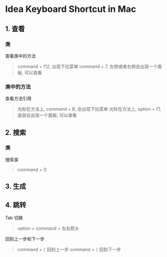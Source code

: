 # Idea Keyboard Shortcut in Mac

## 1. 查看

### 类 

查看类中的方法
> command + f12, 出现下拉菜单
> command + 7, 左侧或者右侧会出现一个面板, 可以查看

### 类中的方法

查看方法引用
> 光标在方法上, command + B, 会出现下拉菜单
> 光标在方法上, option + f7, 底部会出现一个面板, 可以查看



## 2. 搜索

### 类

搜索类
> command + O


## 3. 生成

## 4. 跳转

Tab 切换
> option + command + 左右箭头

回到上一步和下一步
> command + `[` 回到上一步
> command + `]` 回到下一步